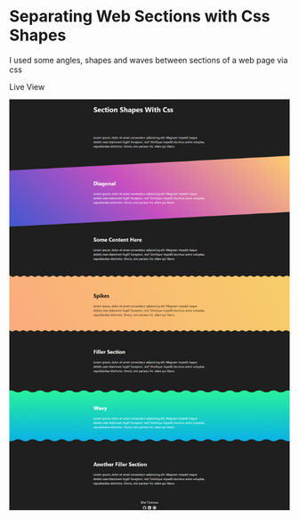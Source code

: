 # Separating Web Sections with Css Shapes

I used some angles, shapes and waves between sections of a web page via css

Live View

![](./assets/screenshot.jpg)
